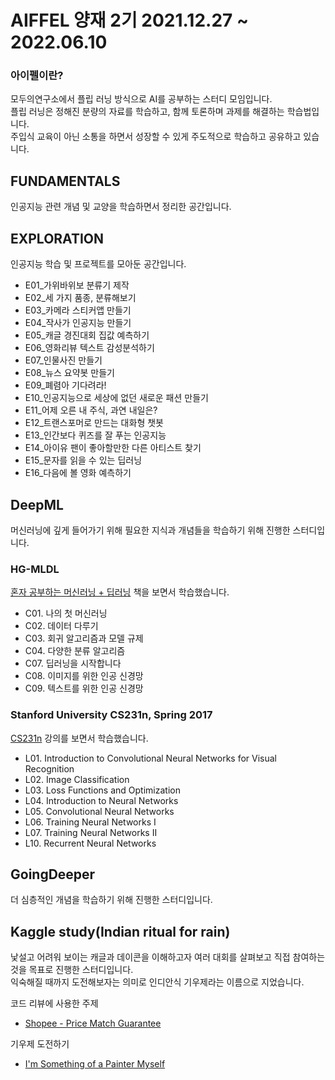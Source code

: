 # AIFFEL 양재 2기 2021.12.27 ~ 2022.06.10   
### 아이펠이란?   
모두의연구소에서 플립 러닝 방식으로 AI를 공부하는 스터디 모임입니다.   
플립 러닝은 정해진 분량의 자료를 학습하고, 함께 토론하며 과제를 해결하는 학습법입니다.   
주입식 교육이 아닌 소통을 하면서 성장할 수 있게 주도적으로 학습하고 공유하고 있습니다.


## FUNDAMENTALS
인공지능 관련 개념 및 교양을 학습하면서 정리한 공간입니다.


## EXPLORATION
인공지능 학습 및 프로젝트를 모아둔 공간입니다.
- E01_가위바위보 분류기 제작   
- E02_세 가지 품종, 분류해보기   
- E03_카메라 스티커앱 만들기   
- E04_작사가 인공지능 만들기   
- E05_캐글 경진대회 집값 예측하기   
- E06_영화리뷰 텍스트 감성분석하기   
- E07_인물사진 만들기   
- E08_뉴스 요약봇 만들기   
- E09_폐렴아 기다려라!
- E10_인공지능으로 세상에 없던 새로운 패션 만들기
- E11_어제 오른 내 주식, 과연 내일은?
- E12_트랜스포머로 만드는 대화형 챗봇
- E13_인간보다 퀴즈를 잘 푸는 인공지능
- E14_아이유 팬이 좋아할만한 다른 아티스트 찾기
- E15_문자를 읽을 수 있는 딥러닝
- E16_다음에 볼 영화 예측하기


## DeepML
머신러닝에 깊게 들어가기 위해 필요한 지식과 개념들을 학습하기 위해 진행한 스터디입니다.

### HG-MLDL   
[혼자 공부하는 머신러닝 + 딥러닝](https://book.naver.com/bookdb/book_detail.nhn?bid=17588441) 책을 보면서 학습했습니다.   
- C01. 나의 첫 머신러닝
- C02. 데이터 다루기
- C03. 회귀 알고리즘과 모델 규제
- C04. 다양한 분류 알고리즘    
- C07. 딥러닝을 시작합니다
- C08. 이미지를 위한 인공 신경망
- C09. 텍스트를 위한 인공 신경망

### Stanford University CS231n, Spring 2017
[CS231n](https://youtube.com/playlist?list=PLC1qU-LWwrF64f4QKQT-Vg5Wr4qEE1Zxk) 강의를 보면서 학습했습니다.
- L01. Introduction to Convolutional Neural Networks for Visual Recognition
- L02. Image Classification
- L03. Loss Functions and Optimization
- L04. Introduction to Neural Networks
- L05. Convolutional Neural Networks
- L06. Training Neural Networks I
- L07. Training Neural Networks II   
- L10. Recurrent Neural Networks

## GoingDeeper
더 심층적인 개념을 학습하기 위해 진행한 스터디입니다.

## Kaggle study(Indian ritual for rain)   
낯설고 어려워 보이는 캐글과 데이콘을 이해하고자 여러 대회를 살펴보고 직접 참여하는것을 목표로 진행한 스터디입니다.   
익숙해질 때까지 도전해보자는 의미로 인디안식 기우제라는 이름으로 지었습니다.   

코드 리뷰에 사용한 주제
- [Shopee - Price Match Guarantee](https://www.kaggle.com/c/shopee-product-matching)

기우제 도전하기
- [I'm Something of a Painter Myself](https://www.kaggle.com/c/gan-getting-started/overview)
